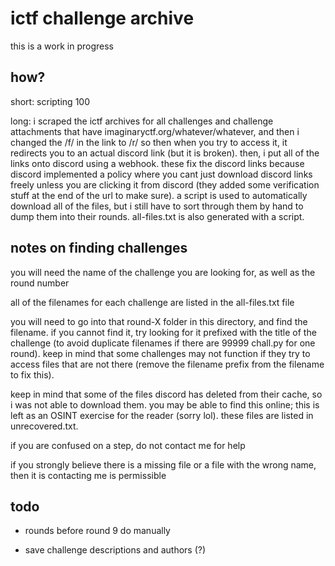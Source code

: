 # ictf challenge archive

this is a work in progress

## how?

short: scripting 100

long: i scraped the ictf archives for all challenges and challenge attachments that have imaginaryctf.org/whatever/whatever, and then i changed the /f/ in the link to /r/ so then when you try to access it, it redirects you to an actual discord link (but it is broken). then, i put all of the links onto discord using a webhook. these fix the discord links because discord implemented a policy where you cant just download discord links freely unless you are clicking it from discord (they added some verification stuff at the end of the url to make sure). a script is used to automatically download all of the files, but i still have to sort through them by hand to dump them into their rounds. all-files.txt is also generated with a script.

## notes on finding challenges

you will need the name of the challenge you are looking for, as well as the round number

all of the filenames for each challenge are listed in the all-files.txt file

you will need to go into that round-X folder in this directory, and find the filename. if you cannot find it, try looking for it prefixed with the title of the challenge (to avoid duplicate filenames if there are 99999 chall.py for one round). keep in mind that some challenges may not function if they try to access files that are not there (remove the filename prefix from the filename to fix this).

keep in mind that some of the files discord has deleted from their cache, so i was not able to download them. you may be able to find this online; this is left as an OSINT exercise for the reader (sorry lol). these files are listed in unrecovered.txt.

if you are confused on a step, do not contact me for help

if you strongly believe there is a missing file or a file with the wrong name, then it is contacting me is permissible

## todo

- rounds before round 9 do manually

- save challenge descriptions and authors (?)
